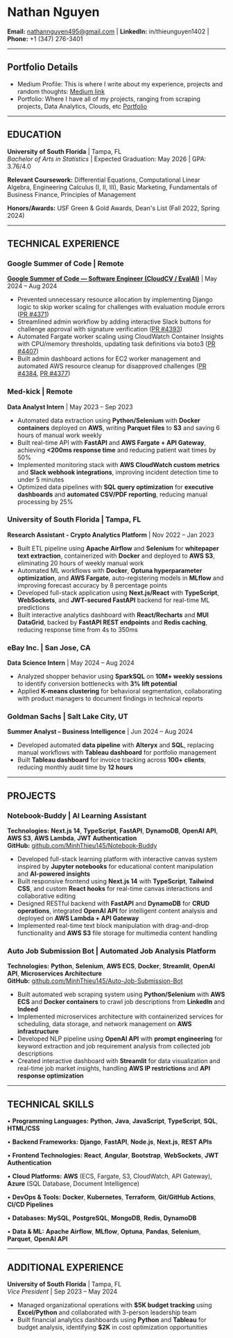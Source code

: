 # Nathan Nguyen

**Email:** nathannguyen495@gmail.com | **LinkedIn:** in/thieunguyen1402 | **Phone:** +1 (347) 276-3401 

---
## Portfolio Details
- Medium Profile: This is where I write about my experience, projects and random thoughts: [Medium link](https://medium.com/@minhthieu135)
- Portfolio: Where I have all of my projects, ranging from scraping projects, Data Analytics, Clouds, etc [Portfolio](https://gifted-quiet-50b.notion.site/Thieu-Nguyen-Completed-Profile-ad9fa96821aa4f74a34d9946f56ff484)
---

## EDUCATION

**University of South Florida** | Tampa, FL  
*Bachelor of Arts in Statistics* | Expected Graduation: May 2026 | GPA: 3.76/4.0 

**Relevant Coursework:** Differential Equations, Computational Linear Algebra, Engineering Calculus (I, II, III), Basic Marketing, Fundamentals of Business Finance, Principles of Management

**Honors/Awards:** USF Green & Gold Awards, Dean's List (Fall 2022, Spring 2024)

---

## TECHNICAL EXPERIENCE

### Google Summer of Code | Remote
**[Google Summer of Code — Software Engineer (CloudCV / EvalAI)](https://medium.com/@minhthieu135/my-journey-into-gsoc-2024-enhancing-evalai-with-cloudcv-569cac449930)** | May 2024 – Aug 2024
- Prevented unnecessary resource allocation by implementing Django logic to skip worker scaling for challenges with evaluation module errors ([PR #4371](https://github.com/Cloud-CV/EvalAI/pull/4371))
- Streamlined admin workflow by adding interactive Slack buttons for challenge approval with signature verification ([PR #4393](https://github.com/Cloud-CV/EvalAI/pull/4393))
- Automated Fargate worker scaling using CloudWatch Container Insights with CPU/memory thresholds, updating task definitions via boto3 ([PR #4407](https://github.com/Cloud-CV/EvalAI/pull/4407))
- Built admin dashboard actions for EC2 worker management and automated AWS resource cleanup for disapproved challenges ([PR #4384](https://github.com/Cloud-CV/EvalAI/pull/4384), [PR #4377](https://github.com/Cloud-CV/EvalAI/pull/4377))

### Med-kick | Remote  
**Data Analyst Intern** | May 2023 – Sep 2023
- Automated data extraction using **Python/Selenium** with **Docker containers** deployed on **AWS**, writing **Parquet files** to **S3** and saving 6 hours of manual work weekly
- Built real-time API with **FastAPI** and **AWS Fargate + API Gateway**, achieving **<200ms response time** and reducing patient wait times by 50%
- Implemented monitoring stack with **AWS CloudWatch custom metrics** and **Slack webhook integrations**, improving incident detection time to under 5 minutes
- Optimized data pipelines with **SQL query optimization** for **executive dashboards** and **automated CSV/PDF reporting**, reducing manual processing by 25%

### University of South Florida | Tampa, FL
**Research Assistant - Crypto Analytics Platform** | Nov 2022 – Jan 2023
- Built ETL pipeline using **Apache Airflow** and **Selenium** for **whitepaper text extraction**, containerized with **Docker** and deployed to **AWS S3**, eliminating 20 hours of weekly manual work
- Automated ML workflows with **Docker**, **Optuna hyperparameter optimization**, and **AWS Fargate**, auto-registering models in **MLflow** and improving forecast accuracy by 8 percentage points  
- Developed full-stack application using **Next.js/React** with **TypeScript**, **WebSockets**, and **JWT-secured FastAPI** backend for real-time ML predictions
- Built interactive analytics dashboard with **React/Recharts** and **MUI DataGrid**, backed by **FastAPI REST endpoints** and **Redis caching**, reducing response time from 4s to 350ms

### eBay Inc. | San Jose, CA
**Data Science Intern** | May 2024 – Aug 2024
- Analyzed shopper behavior using **SparkSQL** on **10M+ weekly sessions** to identify conversion bottlenecks with **3% lift potential**
- Applied **K-means clustering** for behavioral segmentation, collaborating with product managers to document findings in technical reports

### Goldman Sachs | Salt Lake City, UT
**Summer Analyst – Business Intelligence** | Jun 2024 – Aug 2024
- Developed automated **data pipeline** with **Alteryx** and **SQL**, replacing manual workflows with **Tableau dashboard** for portfolio management
- Built **Tableau dashboard** for invoice tracking across **100+ clients**, reducing monthly audit time by **12 hours**

---

## PROJECTS

### Notebook-Buddy | AI Learning Assistant
**Technologies:** **Next.js 14**, **TypeScript**, **FastAPI**, **DynamoDB**, **OpenAI API**, **AWS S3**, **AWS Lambda**, **JWT Authentication**  
**GitHub:** [github.com/MinhThieu145/Notebook-Buddy](https://github.com/MinhThieu145/Notebook-Buddy)
- Developed full-stack learning platform with interactive canvas system inspired by **Jupyter notebooks** for educational content manipulation and **AI-powered insights**
- Built responsive frontend using **Next.js 14** with **TypeScript**, **Tailwind CSS**, and custom **React hooks** for real-time canvas interactions and collaborative editing
- Designed RESTful backend with **FastAPI** and **DynamoDB** for **CRUD operations**, integrated **OpenAI API** for intelligent content analysis and deployed on **AWS Lambda + API Gateway**
- Implemented real-time text block manipulation with drag-and-drop functionality and **AWS S3** file storage for multimedia content handling

### Auto Job Submission Bot | Automated Job Analysis Platform
**Technologies:** **Python**, **Selenium**, **AWS ECS**, **Docker**, **Streamlit**, **OpenAI API**, **Microservices Architecture**  
**GitHub:** [github.com/MinhThieu145/Auto-Job-Submission-Bot](https://github.com/MinhThieu145/Auto-Job-Submission-Bot)
- Built automated web scraping system using **Python/Selenium** with **AWS ECS** and **Docker containers** to crawl job descriptions from **LinkedIn** and **Indeed**
- Implemented microservices architecture with containerized services for scheduling, data storage, and network management on **AWS infrastructure**
- Developed NLP pipeline using **OpenAI API** with **prompt engineering** for keyword extraction and job requirement analysis from collected job descriptions  
- Created interactive dashboard with **Streamlit** for data visualization and real-time job market insights, handling **AWS IP restrictions** and **API response optimization**

---

## TECHNICAL SKILLS

• **Programming Languages:** **Python**, **Java**, **JavaScript**, **TypeScript**, **SQL**, **HTML/CSS**

• **Backend Frameworks:** **Django**, **FastAPI**, **Node.js**, **Next.js**, **REST APIs**

• **Frontend Technologies:** **React**, **Angular**, **Bootstrap**, **WebSockets**, **JWT Authentication**

• **Cloud Platforms:** **AWS** (ECS, Fargate, S3, CloudWatch, API Gateway), **Azure** (SQL Database, Document Intelligence)

• **DevOps & Tools:** **Docker**, **Kubernetes**, **Terraform**, **Git/GitHub Actions**, **CI/CD Pipelines**

• **Databases:** **MySQL**, **PostgreSQL**, **MongoDB**, **Redis**, **DynamoDB**

• **Data & ML:** **Apache Airflow**, **MLflow**, **Optuna**, **Pandas**, **Selenium**, **Parquet**, **OpenAI API**

---

## ADDITIONAL EXPERIENCE

**University of South Florida** | Tampa, FL  
*Vice President* | Sep 2023 – May 2024
- Managed organizational operations with **$5K budget tracking** using **Excel/Python** and collaborated with 3-person leadership team
- Built financial analytics dashboards using **Python** and **Tableau** for budget analysis, identifying **$2K** in cost optimization opportunities
